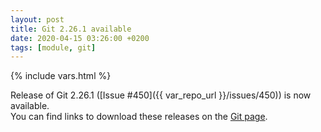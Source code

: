 ```yaml
---
layout: post
title: Git 2.26.1 available
date: 2020-04-15 03:26:00 +0200
tags: [module, git]
---
```

{% include vars.html %}

Release of Git 2.26.1 ([Issue #450]({{ var_repo_url }}/issues/450)) is now available.<br />
You can find links to download these releases on the [Git page](/modules/git/).